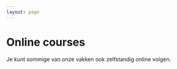 ```yaml
---
layout: page
---
```


# Online courses

Je kunt sommige van onze vakken ook zelfstandig online volgen.

